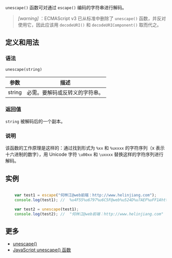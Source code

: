 `unescape()` 函数可对通过 `escape()` 编码的字符串进行解码。

> *[warning]* ：ECMAScript v3 已从标准中删除了 `unescape()` 函数，并反对使用它，因此应该用 `decodeURI()` 和 `decodeURIComponent()` 取而代之。

## 定义和用法

### 语法

`unescape(string)`

| 参数 | 描述 |
| --- | --- |
| string | 必需。要解码或反转义的字符串。 |

### 返回值

`string` 被解码后的一个副本。

### 说明

该函数的工作原理是这样的：通过找到形式为 `%xx` 和 `%uxxxx` 的字符序列（x 表示十六进制的数字），用 Unicode 字符 `\u00xx` 和 `\uxxxx` 替换这样的字符序列进行解码。

## 实例

```javascript

    var test1 = escape("何林江@web前端：http://www.helinjiang.com");
    console.log(test1); //  %u4F55%u6797%u6C5F@web%u524D%u7AEF%uFF1Ahttp%3A//www.helinjiang.com

    var test2 = unescape(test1);
    console.log(test2); //  "何林江@web前端：http://www.helinjiang.com"

```

## 更多

*   [unescape()](https://developer.mozilla.org/zh-CN/docs/Web/JavaScript/Reference/Global_Objects/unescape)
*   [JavaScript unescape() 函数](http://www.w3school.com.cn/jsref/jsref_unescape.asp)